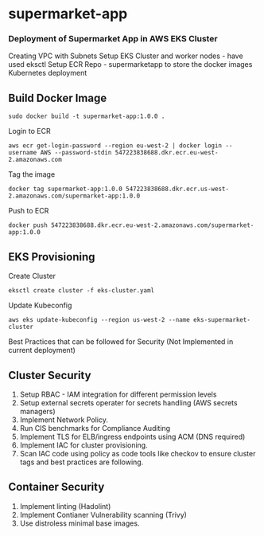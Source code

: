 # supermarket-app

### Deployment of Supermarket App in AWS EKS Cluster ###

Creating VPC with Subnets
Setup EKS Cluster and worker nodes - have used eksctl
Setup ECR Repo - supermarketapp to store the docker images
Kubernetes deployment

## Build Docker Image

```
sudo docker build -t supermarket-app:1.0.0 .
```

Login to ECR

```
aws ecr get-login-password --region eu-west-2 | docker login --username AWS --password-stdin 547223838688.dkr.ecr.eu-west-2.amazonaws.com
```


Tag the image

```
docker tag supermarket-app:1.0.0 547223838688.dkr.ecr.us-west-2.amazonaws.com/supermarket-app:1.0.0
```
Push to ECR

```
docker push 547223838688.dkr.ecr.eu-west-2.amazonaws.com/supermarket-app:1.0.0
```


## EKS Provisioning

Create Cluster

```
eksctl create cluster -f eks-cluster.yaml
```

Update Kubeconfig

```
aws eks update-kubeconfig --region us-west-2 --name eks-supermarket-cluster
```


Best Practices that can be followed for Security  (Not Implemented in current deployment) 

## Cluster Security

1. Setup RBAC - IAM integration for different permission levels
2. Setup external secrets operater for secrets handling (AWS secrets managers)
3. Implement Network Policy.
4. Run CIS benchmarks for Compliance Auditing
5. Implement TLS for ELB/ingress endpoints using ACM (DNS required)
6. Implement IAC for cluster provisioning.
7. Scan IAC code using policy as code tools like checkov to ensure cluster tags and best practices are following.


## Container Security

1. Implement linting (Hadolint)
2. Implement Contianer Vulnerability scanning (Trivy)
3. Use distroless minimal base images. 